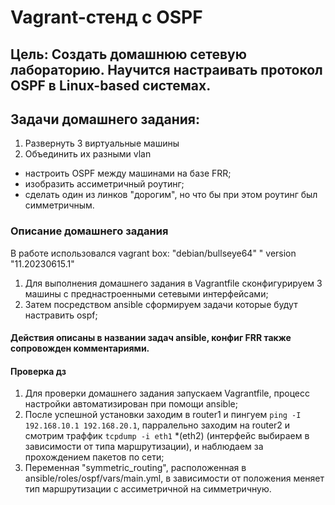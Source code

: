 # Vagrant-стенд c OSPF

## Цель: Создать домашнюю сетевую лабораторию. Научится настраивать протокол OSPF в Linux-based системах.

## Задачи домашнего задания:
1. Развернуть 3 виртуальные машины
2. Объединить их разными vlan
- настроить OSPF между машинами на базе FRR;
- изобразить ассиметричный роутинг;
- сделать один из линков "дорогим", но что бы при этом роутинг был симметричным.

### Описание домашнего задания

В работе использовался vagrant box: "debian/bullseye64" " version "11.20230615.1"


1) Для выполнения домашнего задания в Vagrantfile сконфигурируем 3 машины с преднастроенными сетевыми интерфейсами;
2) Затем посредством ansible сформируем задачи которые будут настравить ospf;

#### Действия описаны в названии задач ansible, конфиг FRR также сопровожден комментариями.

#### Проверка дз
1) Для проверки домашнего задания запускаем Vagrantfile, процесс настройки автоматизирован при помощи ansible;
2) После успешной установки заходим в router1 и пингуем ```ping -I 192.168.10.1 192.168.20.1```, парралельно заходим на router2 и смотрим траффик ```tcpdump -i eth1``` *(eth2) (интерфейс выбираем в зависимости от типа маршрутизации), и наблюдаем за прохождением пакетов по сети;
3) Переменная "symmetric_routing", расположенная в ansible/roles/ospf/vars/main.yml, в зависимости от положения меняет тип маршрутизации с ассиметричной на симметричную. 
